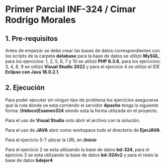 # Primer Parcial INF-324 / Cimar Rodrigo Morales

## 1. Pre-requisitos

Antes de empezar se debe crear las bases de datos correspondientes con los scripts de la carpeta **database** para la base de datos se utilizó **MySQL**, para los ejercicios: 1, 2, 5, 6, 7 y 10 se utilizó **PHP 8.3.6**, para los ejercicios: 3, 4, 8, 9 se utilizó **Visual Studio 2022** y para el ejercicio 4 se utilizo el IDE **Eclipse con Java 18.0.2.1**.

## 2. Ejecución

Para poder ejecutar sin ningun tipo de problema los ejercicios asegurarse que la ruta donde se esta corriendo el servidor **Apache** tenga la siguiente forma: **\htdocs\Examen324** siendo esta la forma utilizada en el proyecto.

Para el uso de **Visual Studio** solo abrir el archivo con la solución.

Para el uso de **JAVA** abrir como workspace todo el directorio de **EjerJAVA**.

Para el ejercicio 5-7 ubicar la URL en **/inicio**

Para el ejercicio 2 se esta utilizando la base de datos **bd-324**, para el ejercicio 3 se esta utilizando la base de datos **bd-324v2** y para el resto la base de datos **bdejer4**
